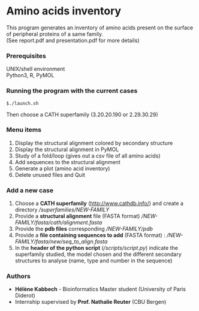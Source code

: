 
# Amino acids inventory
This program generates an inventory of amino acids present on the surface of peripheral proteins of a same family.<br />
(See report.pdf and presentation.pdf for more details)

### Prerequisites
UNIX/shell environment<br />
Python3, R, PyMOL

### Running the program with the current cases
```
$./launch.sh
```
Then choose a CATH superfamily (3.20.20.190 or 2.29.30.29)

### Menu items
1. Display the structural alignment colored by secondary structure
2. Display the structural alignment in PyMOL
3. Study of a fold/loop (gives out a csv file of all amino acids) 
4. Add sequences to the structural alignment
5. Generate a plot (amino acid inventory)
6. Delete unused files and Quit

### Add a new case
1. Choose a **CATH superfamily** (http://www.cathdb.info/) and create a directory _/superfamilies/NEW-FAMILY_
2. Provide a **structural alignment** file (FASTA format) _/NEW-FAMILY/fasta/cath/alignment.fasta_
3. Provide the **pdb files** corresponding _/NEW-FAMILY/pdb_
4. Provide a **file containing sequences to add** (FASTA format) : _/NEW-FAMILY/fasta/new/seq_to_align.fasta_
5. In the **header of the python script** (_/scripts/script.py_) indicate the superfamily studied, the model chosen and the different secondary structures to analyse (name, type and number in the sequence)

### Authors

* **Hélène Kabbech** - Bioinformatics Master student (University of Paris Diderot)
* Internship supervised by **Prof. Nathalie Reuter** (CBU Bergen)
